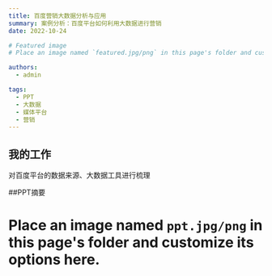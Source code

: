 ```yaml
---
title: 百度营销大数据分析与应用
summary: 案例分析：百度平台如何利用大数据进行营销
date: 2022-10-24

# Featured image
# Place an image named `featured.jpg/png` in this page's folder and customize its options here.

authors:
  - admin

tags:
  - PPT
  - 大数据
  - 媒体平台
  - 营销
---
```


## 我的工作
对百度平台的数据来源、大数据工具进行梳理

##PPT摘要
# Place an image named `ppt.jpg/png` in this page's folder and customize its options here.


[//]: # ([![The template is mobile first with a responsive design to ensure that your site looks stunning on every device.]&#40;https://raw.githubusercontent.com/wowchemy/wowchemy-hugo-modules/main/starters/academic/preview.png&#41;]&#40;https://hugoblox.com&#41;)
